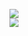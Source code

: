 [![](https://img.shields.io/badge/Made%20With-Github%20Spray-lightgrey.svg?style=for-the-badge&logo=github)](https://github.com/Annihil/github-spray#4731)  
[![](https://i.imgur.com/2DrTn0Z.gif)](https://github.com/Annihil/github-spray)